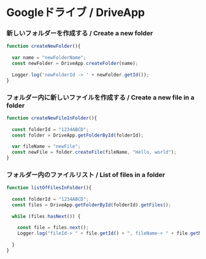 # Googleドライブ / DriveApp

### 新しいフォルダーを作成する / Create a new folder
```.js
function createNewFolder(){
   
  var name = "newFolderName";
  const newFolder = DriveApp.createFolder(name);
   
  Logger.log('newFolderId -> ' + newFolder.getId());
}
```

### フォルダー内に新しいファイルを作成する / Create a new file in a folder
```.js
function createNewFileInFolder(){
 
  const folderId = "1234ABCD";
  const folder = DriveApp.getFolderById(folderId);
   
  var fileName = "newFile";
  const newFile = folder.createFile(fileName, "Hello, world");
}
```

### フォルダー内のファイルリスト / List of files in a folder
```.js
function listOfFilesInFolder(){
 
  const folderId = "1234ABCD";
  const files = DriveApp.getFolderById(folderId).getFiles();
   
  while (files.hasNext()) {
     
    const file = files.next();
    Logger.log("fileId-> " + file.getId() + ", fileName-> " + file.getName());
     
  }
}
```
